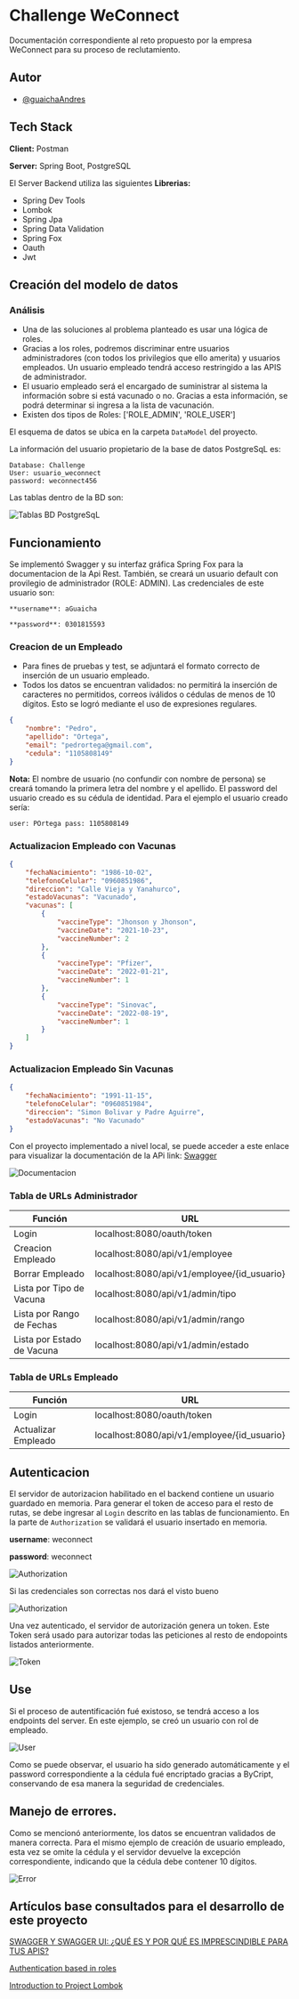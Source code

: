 # Challenge WeConnect

Documentación correspondiente al reto propuesto por la empresa WeConnect para su proceso de reclutamiento.

## Autor

- [@guaichaAndres](https://github.com/guaichaAndres)

## Tech Stack

**Client:** Postman

**Server:** Spring Boot, PostgreSQL

El Server Backend utiliza las siguientes **Librerias:**

- Spring Dev Tools
- Lombok
- Spring Jpa
- Spring Data Validation
- Spring Fox
- Oauth
- Jwt

## Creación del modelo de datos

### Análisis

- Una de las soluciones al problema planteado es usar una lógica de roles. 
- Gracias a los roles, podremos discriminar entre usuarios administradores (con todos los privilegios que ello amerita) 
y usuarios empleados. Un usuario empleado tendrá acceso restringido a las APIS de administrador. 
- El usuario empleado será el encargado de suministrar al sistema la información sobre si está vacunado o no. Gracias a
esta información, se podrá determinar si ingresa a la lista de vacunación.
- Existen dos tipos de Roles: ['ROLE_ADMIN', 'ROLE_USER']



El esquema de datos se ubica en la carpeta `DataModel` del proyecto. 

La información del usuario propietario de la base de datos PostgreSqL es: 

```info
Database: Challenge
User: usuario_weconnect
password: weconnect456
```

Las tablas dentro de la BD son: 

![Tablas BD PostgreSqL](/images/tablasBD.png)


## Funcionamiento

Se implementó Swagger y su interfaz gráfica Spring Fox para la documentacion de la Api Rest. También, se creará un usuario 
default con provilegio de administrador (ROLE: ADMIN). Las credenciales de este usuario son: 
 
```info
**username**: aGuaicha

**password**: 0301815593
```
### Creacion de un Empleado

- Para fines de pruebas y test, se adjuntará el formato correcto de inserción de un usuario empleado. 
- Todos los datos se encuentran validados: no permitirá la inserción de caracteres no permitidos, correos iválidos o cédulas 
de menos de 10 dígitos. Esto se logró mediante el uso de expresiones regulares. 

```json
{
    "nombre": "Pedro",
	"apellido": "Ortega",
	"email": "pedrortega@gmail.com",
	"cedula": "1105808149"
}
```

**Nota:** El nombre de usuario (no confundir con nombre de persona) se creará tomando la primera letra del nombre y el apellido. El password del usuario creado es su cédula de identidad.
Para el ejemplo el usuario creado sería:

`user: POrtega pass: 1105808149`


### Actualizacion Empleado con Vacunas

```json
{
    "fechaNacimiento": "1986-10-02",
    "telefonoCelular": "0960851986",
    "direccion": "Calle Vieja y Yanahurco",
    "estadoVacunas": "Vacunado",
    "vacunas": [
        {
            "vaccineType": "Jhonson y Jhonson",
            "vaccineDate": "2021-10-23",
            "vaccineNumber": 2
        },
        {
            "vaccineType": "Pfizer",
            "vaccineDate": "2022-01-21",
            "vaccineNumber": 1
        },
        {
            "vaccineType": "Sinovac",
            "vaccineDate": "2022-08-19",
            "vaccineNumber": 1
        }
    ]
}
```

### Actualizacion Empleado Sin Vacunas

```json
{
    "fechaNacimiento": "1991-11-15",
    "telefonoCelular": "0960851984",
    "direccion": "Simon Bolivar y Padre Aguirre",
    "estadoVacunas": "No Vacunado"
}
```

Con el proyecto implementado a nivel local, se puede acceder a este enlace para visualizar la documentación de la APi
link: [Swagger](http://localhost:8080/swagger-ui.html#/)

![Documentacion](/images/springFox.png)

### Tabla de URLs Administrador
Función | URL
------------ | -------------
Login | localhost:8080/oauth/token
Creacion Empleado | localhost:8080/api/v1/employee
Borrar Empleado | localhost:8080/api/v1/employee/{id_usuario}
Lista por Tipo de Vacuna | localhost:8080/api/v1/admin/tipo
Lista por Rango de Fechas | localhost:8080/api/v1/admin/rango
Lista por Estado de Vacuna | localhost:8080/api/v1/admin/estado

### Tabla de URLs Empleado
Función | URL
------------ | -------------
Login | localhost:8080/oauth/token
Actualizar Empleado | localhost:8080/api/v1/employee/{id_usuario}


## Autenticacion

El servidor de autorizacion habilitado en el backend contiene un usuario guardado en memoria. Para generar el token de acceso para el resto de rutas, se debe ingresar al  `Login` descrito en las tablas de funcionamiento. En la parte de `Authorization` se validará el usuario insertado en memoria. 

**username**: weconnect

**password**: weconnect

![Authorization](/images/auth.png)

Si las credenciales son correctas nos dará el visto bueno

![Authorization](/images/ok.png)

Una vez autenticado, el servidor de autorización genera un token. 
Este Token será usado para autorizar todas las peticiones al resto de endopoints listados anteriormente. 

![Token](/images/token.png)

## Use

Si el proceso de autentificación fué existoso, se tendrá acceso a los endpoints del server. 
En este ejemplo, se creó un usuario con rol de empleado. 

![User](/images/crearUsuario.png)

Como se puede observar, el usuario ha sido generado automáticamente y el password correspondiente a la cédula fué encriptado gracias a ByCript, conservando de esa manera la seguridad de credenciales. 


## Manejo de errores. 

Como se mencionó anteriormente, los datos se encuentran validados de manera correcta. 
Para el mismo ejemplo de creación de usuario empleado, esta vez se omite la cédula y el servidor devuelve la excepción correspondiente, indicando que la cédula debe contener 10 dígitos. 

![Error](/images/Error.png)

## Artículos base consultados para el desarrollo de este proyecto

[SWAGGER Y SWAGGER UI: ¿QUÉ ES Y POR QUÉ ES IMPRESCINDIBLE PARA TUS APIS?](https://www.chakray.com/es/swagger-y-swagger-ui-por-que-es-imprescindible-para-tus-apis/)

[Authentication based in roles](https://www.devglan.com/spring-security/spring-oauth2-role-based-authorization)

[Introduction to Project Lombok](https://www.baeldung.com/intro-to-project-lombok)

